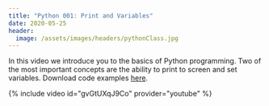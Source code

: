 ```yaml
---
title: "Python 001: Print and Variables"
date: 2020-05-25
header:
  image: /assets/images/headers/pythonClass.jpg
---
```


In this video we introduce you to the basics of Python programming.
Two of the most important concepts are the ability to print to screen
and set variables. Download code examples [here](https://github.com/jijames/LearnPythonProgramming).

{% include video id="gvGtUXqJ9Co" provider="youtube" %}